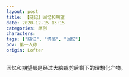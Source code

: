 ```yaml
---
layout: post
title: 【随记】回忆和期望
date: 2020-12-15 13:15
categories: 原创
characters: 
tags: ["随记", "情感", "回忆"]
pov: 第一人称
origin: Lofter
---
```


回忆和期望都是经过大脑裁剪后剩下的理想化产物。
